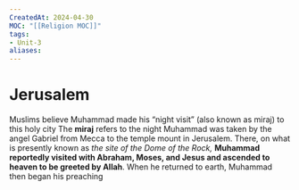 ```yaml
---
CreatedAt: 2024-04-30
MOC: "[[Religion MOC]]"
tags:
- Unit-3
aliases:
---
```

# Jerusalem
Muslims believe Muhammad made his “night visit” (also known as miraj) to this holy city
The **miraj** refers to the night Muhammad was taken by the angel Gabriel from Mecca to the temple mount in Jerusalem. There, on what is presently known as *the site of the Dome of the Rock,* **Muhammad reportedly visited with Abraham, Moses, and Jesus and ascended to heaven to be greeted by Allah**.
When he returned to earth, Muhammad then began his preaching
